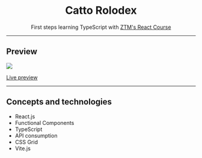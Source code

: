 <h1 align="center">Catto Rolodex</h1>
<p align="center">First steps learning TypeScript with <a href="https://www.udemy.com/course/complete-react-developer-zero-to-mastery">ZTM's React Course</a></p>
<hr>
<h2>Preview</h2>
<a align="center"><img src="https://user-images.githubusercontent.com/106234166/198903464-f553f62f-4c06-4561-93f3-69908fe17fb3.png"></a>
<p><a href="https://ztm-react-rolodex-ts-mgastonportillo.vercel.app/">Live preview</a></p>
<hr>
<h2>Concepts and technologies</h2>
<ul>
<li>React.js</li>
<li>Functional Components</li>
<li>TypeScript</li>
<li>API consumption</li>
<li>CSS Grid</li>
<li>Vite.js</li>
</ul>
